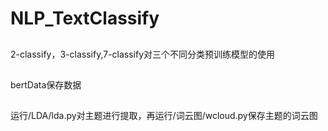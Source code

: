 # NLP_TextClassify
##
2-classify，3-classify,7-classify对三个不同分类预训练模型的使用


##
bertData保存数据


##
运行/LDA/lda.py对主题进行提取，再运行/词云图/wcloud.py保存主题的词云图

